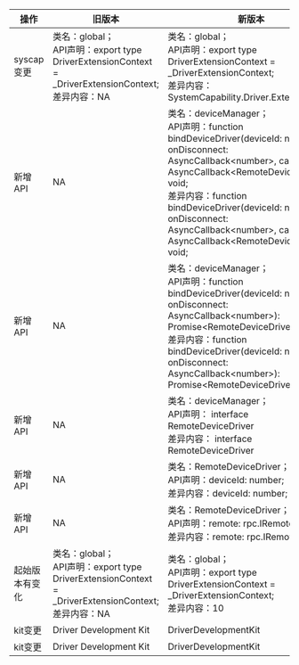 | 操作 | 旧版本 | 新版本 | d.ts文件 |
| ---- | ------ | ------ | -------- |
|syscap变更|类名：global；<br>API声明：export type DriverExtensionContext = _DriverExtensionContext;<br>差异内容：NA|类名：global；<br>API声明：export type DriverExtensionContext = _DriverExtensionContext;<br>差异内容：SystemCapability.Driver.ExternalDevice|api/@ohos.app.ability.DriverExtensionAbility.d.ts|
|新增API|NA|类名：deviceManager；<br>API声明：function bindDeviceDriver(deviceId: number, onDisconnect: AsyncCallback\<number>, callback: AsyncCallback\<RemoteDeviceDriver>): void;<br>差异内容：function bindDeviceDriver(deviceId: number, onDisconnect: AsyncCallback\<number>, callback: AsyncCallback\<RemoteDeviceDriver>): void;|api/@ohos.driver.deviceManager.d.ts|
|新增API|NA|类名：deviceManager；<br>API声明：function bindDeviceDriver(deviceId: number, onDisconnect: AsyncCallback\<number>): Promise\<RemoteDeviceDriver>;<br>差异内容：function bindDeviceDriver(deviceId: number, onDisconnect: AsyncCallback\<number>): Promise\<RemoteDeviceDriver>;|api/@ohos.driver.deviceManager.d.ts|
|新增API|NA|类名：deviceManager；<br>API声明： interface RemoteDeviceDriver<br>差异内容： interface RemoteDeviceDriver|api/@ohos.driver.deviceManager.d.ts|
|新增API|NA|类名：RemoteDeviceDriver；<br>API声明：deviceId: number;<br>差异内容：deviceId: number;|api/@ohos.driver.deviceManager.d.ts|
|新增API|NA|类名：RemoteDeviceDriver；<br>API声明：remote: rpc.IRemoteObject;<br>差异内容：remote: rpc.IRemoteObject;|api/@ohos.driver.deviceManager.d.ts|
|起始版本有变化|类名：global；<br>API声明：export type DriverExtensionContext = _DriverExtensionContext;<br>差异内容：NA|类名：global；<br>API声明：export type DriverExtensionContext = _DriverExtensionContext;<br>差异内容：10|api/@ohos.app.ability.DriverExtensionAbility.d.ts|
|kit变更|Driver Development Kit|DriverDevelopmentKit|api/@ohos.app.ability.DriverExtensionAbility.d.ts|
|kit变更|Driver Development Kit|DriverDevelopmentKit|api/@ohos.driver.deviceManager.d.ts|
